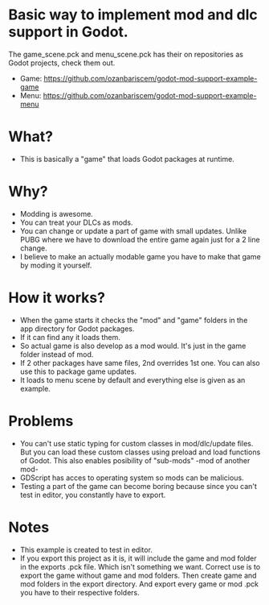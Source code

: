 # Basic way to implement mod and dlc support in Godot.

The game_scene.pck and menu_scene.pck has their on repositories as Godot projects, check them out.
 - Game: https://github.com/ozanbariscem/godot-mod-support-example-game
 - Menu: https://github.com/ozanbariscem/godot-mod-support-example-menu


# What?
 - This is basically a "game" that loads Godot packages at runtime.

# Why?
 - Modding is awesome.
 - You can treat your DLCs as mods.
 - You can change or update a part of game with small updates. Unlike PUBG where we have to download the entire game again just for a 2 line change.
 - I believe to make an actually modable game you have to make that game by moding it yourself.

# How it works?
 - When the game starts it checks the "mod" and "game" folders in the app directory for Godot packages.
 - If it can find any it loads them.
 - So actual game is also develop as a mod would. It's just in the game folder instead of mod.
 - If 2 other packages have same files, 2nd overrides 1st one. You can also use this to package game updates.
 - It loads to menu scene by default and everything else is given as an example.

# Problems
 - You can't use static typing for custom classes in mod/dlc/update files. But you can load these custom classes using preload and load functions of Godot. This also enables posibility of "sub-mods" -mod of another mod-
 - GDScript has acces to operating system so mods can be malicious.
 - Testing a part of the game can become boring because since you can't test in editor, you constantly have to export.

# Notes
 - This example is created to test in editor.
 - If you export this project as it is, it will include the game and mod folder in the exports .pck file. Which isn't something we want. Correct use is to export the game without game and mod folders. Then create game and mod folders in the export directory. And export every game or mod .pck you have to their respective folders.

